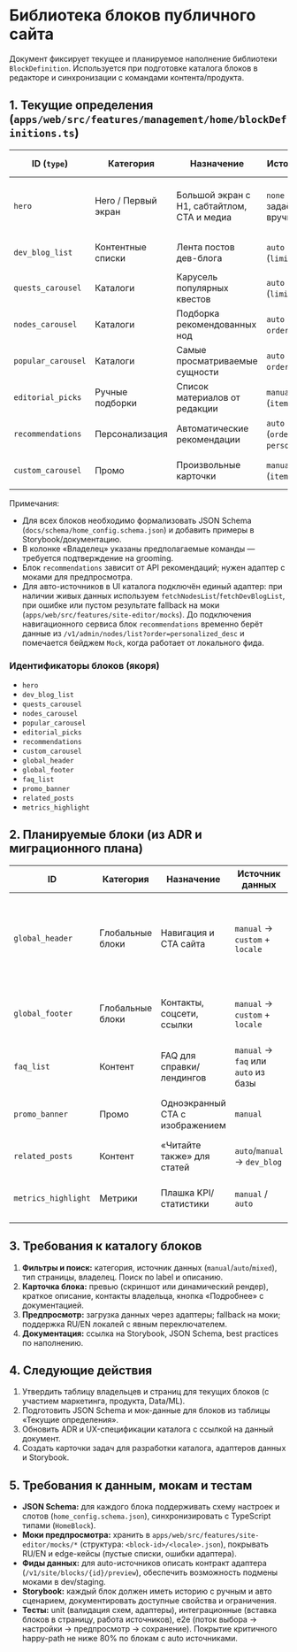 # Библиотека блоков публичного сайта

Документ фиксирует текущее и планируемое наполнение библиотеки `BlockDefinition`. Используется при подготовке каталога блоков в редакторе и синхронизации с командами контента/продукта.

## 1. Текущие определения (`apps/web/src/features/management/home/blockDefinitions.ts`)

| ID (`type`) | Категория | Назначение | Источник данных | Основные слоты/поля | Типовые страницы | Владелец (подтвердить) | Статус |
|-------------|-----------|------------|-----------------|---------------------|-------------------|-------------------------|--------|
| `hero` | Hero / Первый экран | Большой экран с H1, сабтайтлом, CTA и медиа | `none` (контент задаётся вручную) | `headline`, `subheadline`, `cta`, `media`, `layout.variant` | Главная (`/`), будущие лендинги | Маркетинг | ✅ в коде, требуется JSON schema и документация |
| `dev_blog_list` | Контентные списки | Лента постов дев-блога | `auto` → `dev_blog` (`limit`, `order`) | `headline` | `/` (секция блога), `/dev-blog` | DevRel / Контент | ✅ |
| `quests_carousel` | Каталоги | Карусель популярных квестов | `auto` → `quest` (`limit`, `order`) | — (только данные) | `/`, `/promo/*` | Продакт Quests | ✅ |
| `nodes_carousel` | Каталоги | Подборка рекомендованных нод | `auto` → `node` (`limit`, `order`) | — | `/`, `/promo/*` | Продакт Nodes | ✅ |
| `popular_carousel` | Каталоги | Самые просматриваемые сущности | `auto` → `node` (`limit`, `order`) | — | `/`, `/promo/*` | Маркетинг | ✅ |
| `editorial_picks` | Ручные подборки | Список материалов от редакции | `manual` → `node` (`items`) | `headline`, `description` | `/`, тематические лендинги | Редакция контента | ✅ |
| `recommendations` | Персонализация | Автоматические рекомендации | `auto` → `node` (`order: personalized_desc`) | — | `/`, `/promo/*` | Data/ML | ✅ (потребует API адаптера) |
| `custom_carousel` | Промо | Произвольные карточки | `manual` → `custom` (`items`, layout) | `layout` | `/promo/*`, будущие кампании | Маркетинг | ✅ (нужна схема слотов) |

Примечания:
- Для всех блоков необходимо формализовать JSON Schema (`docs/schema/home_config.schema.json`) и добавить примеры в Storybook/документацию.
- В колонке «Владелец» указаны предполагаемые команды — требуется подтверждение на grooming.
- Блок `recommendations` зависит от API рекомендаций; нужен адаптер с моками для предпросмотра.
- Для авто-источников в UI каталога подключён единый адаптер: при наличии живых данных используем `fetchNodesList`/`fetchDevBlogList`, при ошибке или пустом результате fallback на моки (`apps/web/src/features/site-editor/mocks`). До подключения навигационного сервиса блок `recommendations` временно берёт данные из `/v1/admin/nodes/list?order=personalized_desc` и помечается бейджем `Mock`, когда работает от локального фида.

### Идентификаторы блоков (якоря)

- <span id="hero"></span>`hero`
- <span id="dev_blog_list"></span>`dev_blog_list`
- <span id="quests_carousel"></span>`quests_carousel`
- <span id="nodes_carousel"></span>`nodes_carousel`
- <span id="popular_carousel"></span>`popular_carousel`
- <span id="editorial_picks"></span>`editorial_picks`
- <span id="recommendations"></span>`recommendations`
- <span id="custom_carousel"></span>`custom_carousel`
- <span id="global_header"></span>`global_header`
- <span id="global_footer"></span>`global_footer`
- <span id="faq_list"></span>`faq_list`
- <span id="promo_banner"></span>`promo_banner`
- <span id="related_posts"></span>`related_posts`
- <span id="metrics_highlight"></span>`metrics_highlight`

## 2. Планируемые блоки (из ADR и миграционного плана)

| ID | Категория | Назначение | Источник данных | Статус | Комментарии |
|----|-----------|------------|-----------------|--------|-------------|
| `global_header` | Глобальные блоки | Навигация и CTA сайта | `manual` → `custom` + `locale` | Дизайн в работе | Требует отдельной CRUD-формы, зависимые страницы предупреждать при публикации |
| `global_footer` | Глобальные блоки | Контакты, соцсети, ссылки | `manual` → `custom` + `locale` | Дизайн в работе | Нужна локализация ссылок и юридических текстов |
| `faq_list` | Контент | FAQ для справки/лендингов | `manual` → `faq` или `auto` из базы | Исследование | Зависит от решения по структуре `/help` |
| `promo_banner` | Промо | Одноэкранный CTA с изображением | `manual` | Исследование | Должен поддерживать расписание и таргетинг |
| `related_posts` | Контент | «Читайте также» для статей | `auto`/`manual` → `dev_blog` | Исследование | Нужен коннектор к системе нод |
| `metrics_highlight` | Метрики | Плашка KPI/статистики | `manual` / `auto` | Исследование | Использовать для главной и промо-страниц |

## 3. Требования к каталогу блоков

1. **Фильтры и поиск:** категория, источник данных (`manual`/`auto`/`mixed`), тип страницы, владелец. Поиск по label и описанию.
2. **Карточка блока:** превью (скриншот или динамический рендер), краткое описание, контакты владельца, кнопка «Подробнее» с документацией.
3. **Предпросмотр:** загрузка данных через адаптеры; fallback на моки; поддержка RU/EN локалей с явным переключателем.
4. **Документация:** ссылка на Storybook, JSON Schema, best practices по наполнению.

## 4. Следующие действия

1. Утвердить таблицу владельцев и страниц для текущих блоков (с участием маркетинга, продукта, Data/ML).
2. Подготовить JSON Schema и мок-данные для блоков из таблицы «Текущие определения».
3. Обновить ADR и UX-спецификации каталога с ссылкой на данный документ.
4. Создать карточки задач для разработки каталога, адаптеров данных и Storybook.

## 5. Требования к данным, мокам и тестам

- **JSON Schema:** для каждого блока поддерживать схему настроек и слотов (`home_config.schema.json`), синхронизировать с TypeScript типами (`HomeBlock`).
- **Моки предпросмотра:** хранить в `apps/web/src/features/site-editor/mocks/*` (структура: `<block-id>/<locale>.json`), покрывать RU/EN и edge-кейсы (пустые списки, ошибки адаптера).
- **Фиды данных:** для auto-источников описать контракт адаптера (`/v1/site/blocks/{id}/preview`), обеспечить возможность подмены моками в dev/staging.
- **Storybook:** каждый блок должен иметь историю с ручным и авто сценарием, документировать доступные свойства и ограничения.
- **Тесты:** unit (валидация схем, адаптеры), интеграционные (вставка блоков в страницу, работа источников), e2e (поток выбора → настройки → предпросмотр → сохранение). Покрытие критичного happy-path не ниже 80% по блокам с auto источниками.

